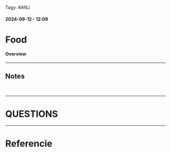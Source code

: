  Tagy: #ANJ 
#### 2024-09-12 - 12:09

# Food

#### Overview

****

## Notes

<br>

****

# QUESTIONS

****

# Referencie